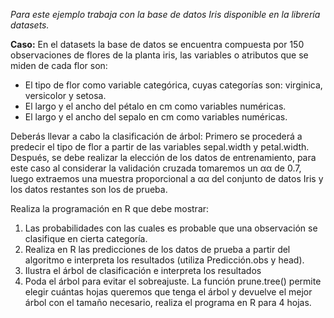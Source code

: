 _Para este ejemplo trabaja con la base de datos Iris disponible en la librería datasets._

**Caso:** En el datasets la base de datos se encuentra compuesta por 150 observaciones de flores de la planta iris, las variables o atributos que se miden de cada flor son:

- El tipo de flor como variable categórica, cuyas categorías son: virginica, versicolor y setosa.
- El largo y el ancho del pétalo en cm como variables numéricas.
- El largo y el ancho del sepalo en cm como variables numéricas.

Deberás llevar a cabo la clasificación de árbol:
Primero se procederá a predecir el tipo de flor a partir de las variables sepal.width y petal.width. Después, se debe realizar la elección de los datos de entrenamiento, para este caso al considerar la validación cruzada tomaremos un αα de 0.7, luego extraemos una muestra proporcional a αα del conjunto de datos Iris y los datos restantes son los de prueba.

Realiza la programación en R que debe mostrar:

1. Las probabilidades con las cuales es probable que una observación se clasifique en cierta categoría.
2. Realiza en R las predicciones de los datos de prueba a partir del algoritmo e interpreta los resultados (utiliza Predicción.obs y head).
3. Ilustra el árbol de clasificación e interpreta los resultados
4. Poda el árbol para evitar el sobreajuste. La función prune.tree() permite elegir cuántas hojas queremos que tenga el árbol y devuelve el mejor árbol con el tamaño necesario, realiza el programa en R para 4 hojas.
